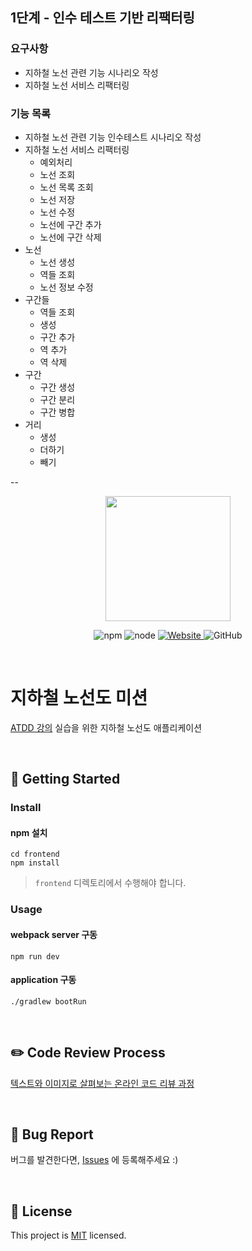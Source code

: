 ## 1단계 - 인수 테스트 기반 리팩터링

### 요구사항

- 지하철 노선 관련 기능 시나리오 작성
- 지하철 노선 서비스 리팩터링

### 기능 목록

- 지하철 노선 관련 기능 인수테스트 시나리오 작성
- 지하철 노선 서비스 리팩터링
    - 예외처리
    - 노선 조회
    - 노선 목록 조회
    - 노선 저장
    - 노선 수정
    - 노선에 구간 추가
    - 노선에 구간 삭제
- 노선
    - 노선 생성
    - 역들 조회
    - 노선 정보 수정
- 구간들
    - 역들 조회
    - 생성
    - 구간 추가
    - 역 추가
    - 역 삭제
- 구간
    - 구간 생성
    - 구간 분리
    - 구간 병합
- 거리
    - 생성
    - 더하기
    - 빼기

--

<p align="center">
    <img width="200px;" src="https://raw.githubusercontent.com/woowacourse/atdd-subway-admin-frontend/master/images/main_logo.png"/>
</p>
<p align="center">
  <img alt="npm" src="https://img.shields.io/badge/npm-%3E%3D%205.5.0-blue">
  <img alt="node" src="https://img.shields.io/badge/node-%3E%3D%209.3.0-blue">
  <a href="https://edu.nextstep.camp/c/R89PYi5H" alt="nextstep atdd">
    <img alt="Website" src="https://img.shields.io/website?url=https%3A%2F%2Fedu.nextstep.camp%2Fc%2FR89PYi5H">
  </a>
  <img alt="GitHub" src="https://img.shields.io/github/license/next-step/atdd-subway-service">
</p>

<br>

# 지하철 노선도 미션

[ATDD 강의](https://edu.nextstep.camp/c/R89PYi5H) 실습을 위한 지하철 노선도 애플리케이션

<br>

## 🚀 Getting Started

### Install

#### npm 설치

```
cd frontend
npm install
```

> `frontend` 디렉토리에서 수행해야 합니다.

### Usage

#### webpack server 구동

```
npm run dev
```

#### application 구동

```
./gradlew bootRun
```

<br>

## ✏️ Code Review Process

[텍스트와 이미지로 살펴보는 온라인 코드 리뷰 과정](https://github.com/next-step/nextstep-docs/tree/master/codereview)

<br>

## 🐞 Bug Report

버그를 발견한다면, [Issues](https://github.com/next-step/atdd-subway-service/issues) 에 등록해주세요 :)

<br>

## 📝 License

This project is [MIT](https://github.com/next-step/atdd-subway-service/blob/master/LICENSE.md) licensed.
